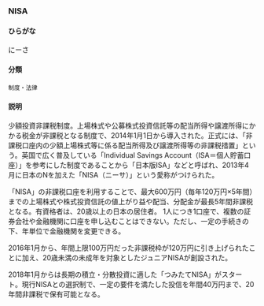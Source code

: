 <div style="display:none;">

## [あ行](securities-terms?id=あ行)
## [か行](securities-terms?id=か行)
## [さ行](securities-terms?id=さ行)
## [た行](securities-terms?id=た行)
## [な行](securities-terms?id=な行)

</div>

### NISA

#### ひらがな

にーさ

#### 分類

`制度・法律`

#### 説明

少額投資非課税制度。上場株式や公募株式投資信託等の配当所得や譲渡所得にかかる税金が非課税となる制度で、2014年1月1日から導入された。正式には、「非課税口座内の少額上場株式等に係る配当所得及び譲渡所得等の非課税措置」という。英国で広く普及している「Individual Savings Account（ISA＝個人貯蓄口座）」を参考にした制度であることから「日本版ISA」などと呼ばれ、2013年4月に日本のNを加えた「NISA（ニーサ）」という愛称がつけられた。 
 
「NISA」の非課税口座を利用することで、最大600万円（毎年120万円×5年間）までの上場株式や株式投資信託の値上がり益や配当、分配金が最長5年間非課税となる。有資格者は、20歳以上の日本の居住者。 1人につき1口座で、複数の証券会社や金融機関に口座を申し込むことはできない。ただし、一定の手続きの下、年単位で金融機関を変更できる。 
 
2016年1月から、年間上限100万円だった非課税枠が120万円に引き上げられたことに加え、20歳未満の未成年を対象としたジュニアNISAが創設された。 
 
2018年1月からは長期の積立・分散投資に適した「つみたてNISA」がスタート。現行NISAとの選択制で、一定の要件を満たした投信を年間40万円まで、20年間非課税で保有可能となる。

<div style="display:none;">

## [は行](securities-terms?id=は行)
## [ま行](securities-terms?id=ま行)
## [や行](securities-terms?id=や行)
## [ら行](securities-terms?id=ら行)
## [わ行](securities-terms?id=わ行)
## [英数字・記号](securities-terms?id=英数字・記号)

</div>

